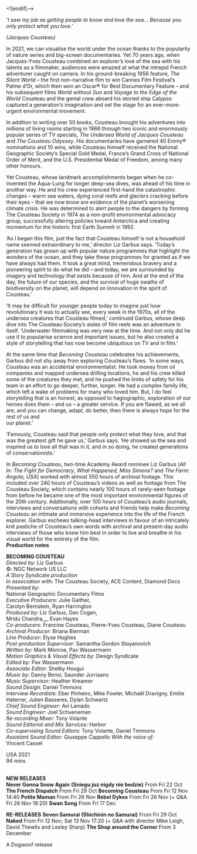 
<![endif]-->

_‘I saw my job as getting people to know and love the sea... Because you only protect what you love.’_

_(Jacques Cousteau)_

In 2021, we can visualise the world under the ocean thanks to the popularity of nature series and big-screen documentaries. Yet 70 years ago, when Jacques-Yves Cousteau combined an explorer’s love of the sea with his talents as a filmmaker, audiences were amazed at what the intrepid French adventurer caught on camera. In his ground-breaking 1956 feature, _The Silent World_ – the first non-narrative film to win Cannes Film Festival’s Palme d’Or, which then won an Oscar® for Best Documentary Feature – and his subsequent films _World without Sun_ and _Voyage to the Edge of the World_ Cousteau and the genial crew aboard his storied ship Calypso captured a generation’s imagination and set the stage for an ever-more-urgent environmental movement.

In addition to writing over 50 books, Cousteau brought his adventures into millions of living rooms starting in 1966 through two iconic and enormously popular series of TV specials, _The Undersea World of Jacques Cousteau_ and _The Cousteau Odyssey_. His documentaries have garnered 40 Emmy® nominations and 10 wins, while Cousteau himself received the National Geographic Society’s Special Gold Medal, France’s Grand Cross of National Order of Merit, and the U.S. Presidential Medal of Freedom, among many  
other honours.

Yet Cousteau, whose landmark accomplishments began when he co-invented the Aqua-Lung for longer deep-sea dives, was ahead of his time in another way. He and his crew experienced first-hand the catastrophic changes – warm sea waters, dying coral reefs and glaciers cracking before their eyes – that we now know are evidence of the planet’s worsening climate crisis. He was determined to alert people to the dangers by forming The Cousteau Society in 1974 as a non-profit environmental advocacy group, successfully altering policies toward Antarctica and creating momentum for the historic first Earth Summit in 1992.

‘As I began this film, just the fact that Cousteau himself is not a household name seemed extraordinary to me,’ director Liz Garbus says. ‘Today’s generation has grown up with popular nature programmes that highlight the wonders of the ocean, and they take these programmes for granted as if we have always had them. It took a great mind, tremendous bravery and a pioneering spirit to do what he did – and today, we are surrounded by imagery and technology that exists because of him. And at the end of the day, the future of our species, and the survival of huge swaths of biodiversity on the planet, will depend on innovation in the spirit of Cousteau.’

‘It may be difficult for younger people today to imagine just how revolutionary it was to actually see, every week in the 1970s, all of the undersea creatures that Cousteau filmed,’ continued Garbus, whose deep dive into The Cousteau Society’s aisles of film reels was an adventure in itself. ‘Underwater filmmaking was very new at the time. And not only did he use it to popularise science and important issues, but he also created a style of storytelling that has now become ubiquitous on TV and in film.’

At the same time that _Becoming Cousteau_  celebrates his achievements, Garbus did not shy away from exploring Cousteau’s flaws. ‘In some ways, Cousteau was an accidental environmentalist. He took money from oil companies and mapped undersea drilling locations, he and his crew killed some of the creatures they met, and he pushed the limits of safety for his team in an effort to go deeper, further, longer. He had a complex family life, which left a wake of problems for many who loved him. But, I do feel storytelling that is an honest, as opposed to hagiographic, exploration of our heroes does them – and us – a greater service. If you are flawed, as we all are, and you can change, adapt, do better, then there is always hope for the rest of us and  
our planet.’

‘Famously, Cousteau said that people only protect what they love, and that was the greatest gift he gave us,’ Garbus says. ‘He showed us the sea and inspired us to love all that was in it, and in so doing, he created generations of conservationists.’

In _Becoming Cousteau_, two-time Academy Award nominee Liz Garbus (_All In: The Fight for Democracy_, _What Happened, Miss Simone?_ and _The Farm: Angola, USA_) worked with almost 550 hours of archival footage. This included over 240 hours of Cousteau’s videos as well as footage from The Cousteau Society, which contains nearly 100 hours of rarely-seen footage from before he became one of the most important environmental figures of the 20th century. Additionally, over 100 hours of Cousteau’s audio journals, interviews and conversations with cohorts and friends help make _Becoming Cousteau_ an intimate and immersive experience into the life of the French explorer. Garbus eschews talking-head interviews in favour of an intricately knit pastiche of Cousteau’s own words with archival and present-day audio interviews of those who knew him best in order to live and breathe in his visual world for the entirety of the film.<br>
**Production notes**<br>


**BECOMING COUSTEAU**<br>
_Directed by_: Liz Garbus  
©: NGC Network US LLC  
_A_ Story Syndicate _production_  
_In association with_: The Cousteau Society, ACE Content, Diamond Docs  
_Presented by_:  
National Geographic Documentary Films  
_Executive Producers_: Julie Gaither,  
Carolyn Bernstein, Ryan Harrington  
_Produced by_: Liz Garbus, Dan Cogan,  
Mridu Chandra_,_ Evan Hayes  
_Co-producers_: Francine Cousteau, Pierre-Yves Cousteau, Diane Cousteau  
_Archival Producer_: Briana Bierman  
_Line Producer_: Elyse Hughes  
_Post-production Supervisor_: Samantha Gordon Stoyanovich  
_Written by_: Mark Monroe, Pax Wassermann  
_Motion Graphics & Visual Effects by_: Design Syndicate  
_Edited by_: Pax Wassermann  
_Associate Editor_: Shelby Hougui  
_Music by_: Danny Bensi, Saunder Jurriaans  
_Music Supervisor_: Heather Kreamer  
_Sound Design_: Daniel Timmons  
_Interview Recordists_: Eber Pinheiro, Mike Fowler, Michaël Dravigny, Emilie Haterrer, Julien Basseres, Dylan Schwartz  
_Chief Sound Engineer_: Avi Laniado  
_Sound Engineer_: Joel Schueneman  
_Re-recording Mixer_: Tony Volante  
_Sound Editorial and Mix Services_: Harbor  
_Co-supervising Sound Editors_: Tony Volante, Daniel Timmons  
_Assistant Sound Editor_: Giuseppe Cappello
_With the voice of:_  
Vincent Cassel<br>

USA 2021<br>
94 mins<br>
<br>

**NEW RELEASES**<br>
**Never Gonna Snow Again**
**(Sniegu juz nigdy nie bedzie)**
From Fri 22 Oct
**The French Dispatch**
From Fri 29 Oct
**Becoming Cousteau**
From Fri 12 Nov 14:40
**Petite Maman**
From Fri 26 Nov
**Rebel Dykes**
From Fri 26 Nov (+ Q&A Fri 26 Nov 18:20)
**Swan Song**
From Fri 17 Dec

**RE-RELEASES**
**Seven Samurai (Shichinin no Samurai)**
From Fri 29 Oct
**Naked**
From Fri 12 Nov; Sat 13 Nov 17:20 (+ Q&A with director Mike Leigh, David Thewlis and Lesley Sharp)
**The Shop around the Corner**
From 3 December<br>

A Dogwoof release<br>
<!--stackedit_data:
eyJoaXN0b3J5IjpbMjAyODIxMTc1NV19
-->